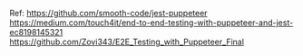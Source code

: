 Ref: 
https://github.com/smooth-code/jest-puppeteer
https://medium.com/touch4it/end-to-end-testing-with-puppeteer-and-jest-ec8198145321
https://github.com/Zovi343/E2E_Testing_with_Puppeteer_Final
